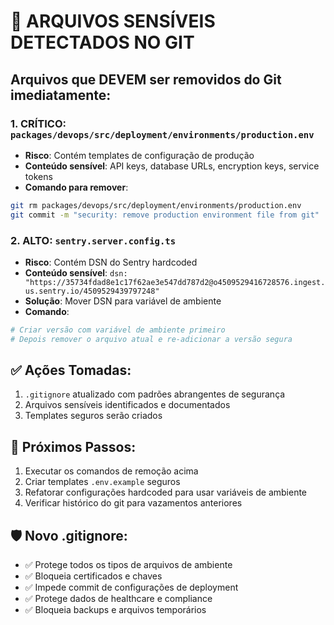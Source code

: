 # 🚨 ARQUIVOS SENSÍVEIS DETECTADOS NO GIT

## Arquivos que DEVEM ser removidos do Git imediatamente:

### 1. **CRÍTICO**: `packages/devops/src/deployment/environments/production.env`
- **Risco**: Contém templates de configuração de produção
- **Conteúdo sensível**: API keys, database URLs, encryption keys, service tokens
- **Comando para remover**:
```bash
git rm packages/devops/src/deployment/environments/production.env
git commit -m "security: remove production environment file from git"
```

### 2. **ALTO**: `sentry.server.config.ts` 
- **Risco**: Contém DSN do Sentry hardcoded
- **Conteúdo sensível**: `dsn: "https://35734fdad8e1c17f62ae3e547dd787d2@o4509529416728576.ingest.us.sentry.io/4509529439797248"`
- **Solução**: Mover DSN para variável de ambiente
- **Comando**:
```bash
# Criar versão com variável de ambiente primeiro
# Depois remover o arquivo atual e re-adicionar a versão segura
```

## ✅ Ações Tomadas:
1. `.gitignore` atualizado com padrões abrangentes de segurança
2. Arquivos sensíveis identificados e documentados
3. Templates seguros serão criados

## 🔄 Próximos Passos:
1. Executar os comandos de remoção acima
2. Criar templates `.env.example` seguros
3. Refatorar configurações hardcoded para usar variáveis de ambiente
4. Verificar histórico do git para vazamentos anteriores

## 🛡️ Novo .gitignore:
- ✅ Protege todos os tipos de arquivos de ambiente
- ✅ Bloqueia certificados e chaves
- ✅ Impede commit de configurações de deployment
- ✅ Protege dados de healthcare e compliance
- ✅ Bloqueia backups e arquivos temporários